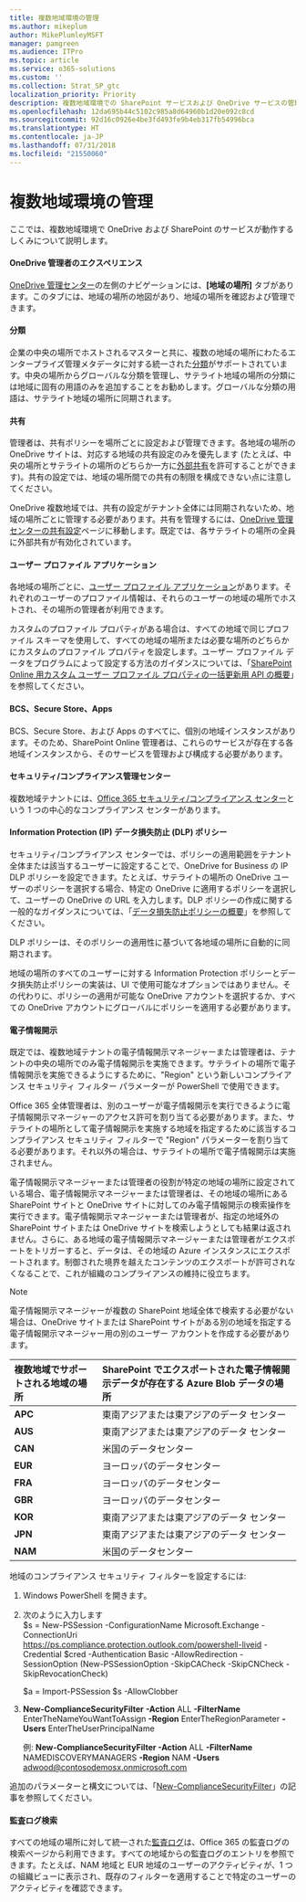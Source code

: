 ```yaml
---
title: 複数地域環境の管理
ms.author: mikeplum
author: MikePlumleyMSFT
manager: pamgreen
ms.audience: ITPro
ms.topic: article
ms.service: o365-solutions
ms.custom: ''
ms.collection: Strat_SP_gtc
localization_priority: Priority
description: 複数地域環境での SharePoint サービスおよび OneDrive サービスの管理について説明します。
ms.openlocfilehash: 12da695b44c5102c985a8d64960b1d20e092c8cd
ms.sourcegitcommit: 92d16c0926e4be3fd493fe9b4eb317fb54996bca
ms.translationtype: HT
ms.contentlocale: ja-JP
ms.lasthandoff: 07/31/2018
ms.locfileid: "21550060"
---
```

# <a name="administering-a-multi-geo-environment"></a>複数地域環境の管理

ここでは、複数地域環境で OneDrive および SharePoint のサービスが動作するしくみについて説明します。

#### <a name="onedrive-administrator-experience"></a>OneDrive 管理者のエクスペリエンス

[OneDrive 管理センター](https://admin.onedrive.com)の左側のナビゲーションには、**[地域の場所]** タブがあります。このタブには、地域の場所の地図があり、地域の場所を確認および管理できます。

#### <a name="taxonomy"></a>分類

企業の中央の場所でホストされるマスターと共に、複数の地域の場所にわたるエンタープライズ管理メタデータに対する統一された[分類](https://support.office.com/article/A180FA28-6405-4679-9EC3-81D2028C4EFC)がサポートされています。中央の場所からグローバルな分類を管理し、サテライト地域の場所の分類には地域に固有の用語のみを追加することをお勧めします。グローバルな分類の用語は、サテライト地域の場所に同期されます。

#### <a name="sharing"></a>共有

管理者は、共有ポリシーを場所ごとに設定および管理できます。各地域の場所の OneDrive サイトは、対応する地域の共有設定のみを優先します (たとえば、中央の場所とサテライトの場所のどちらか一方に[外部共有](https://support.office.com/article/C8A462EB-0723-4B0B-8D0A-70FEAFE4BE85)を許可することができます)。共有の設定では、地域の場所間での共有の制限を構成できない点に注意してください。

OneDrive 複数地域では、共有の設定がテナント全体には同期されないため、地域の場所ごとに管理する必要があります。共有を管理するには、[OneDrive 管理センターの共有設定](https://admin.onedrive.com/?v=SharingSettings)ページに移動します。既定では、各サテライトの場所の全員に外部共有が有効化されています。

#### <a name="user-profile-application"></a>ユーザー プロファイル アプリケーション

各地域の場所ごとに、[ユーザー プロファイル アプリケーション](https://support.office.com/article/494bec9c-6654-41f0-920f-f7f937ea9723)があります。それぞれのユーザーのプロファイル情報は、それらのユーザーの地域の場所でホストされ、その場所の管理者が利用できます。

カスタムのプロファイル プロパティがある場合は、すべての地域で同じプロファイル スキーマを使用して、すべての地域の場所または必要な場所のどちらかにカスタムのプロファイル プロパティを設定します。ユーザー プロファイル データをプログラムによって設定する方法のガイダンスについては、「[SharePoint Online 用カスタム ユーザー プロファイル プロパティの一括更新用 API の概要](https://docs.microsoft.com/ja-JP/sharepoint/dev/solution-guidance/bulk-user-profile-update-api-for-sharepoint-online)」を参照してください。

#### <a name="bcs-secure-store-apps"></a>BCS、Secure Store、Apps

BCS、Secure Store、および Apps のすべてに、個別の地域インスタンスがあります。そのため、SharePoint Online 管理者は、これらのサービスが存在する各地域インスタンスから、そのサービスを管理および構成する必要があります。

#### <a name="security-and-compliance-admin-center"></a>セキュリティ/コンプライアンス管理センター

複数地域テナントには、[Office 365 セキュリティ/コンプライアンス センター](https://protection.office.com/?rfr=AdminCenter\#/homepage)という 1 つの中心的なコンプライアンス センターがあります。

#### <a name="information-protection-ip-data-loss-prevention-dlp-policy"></a>Information Protection (IP) データ損失防止 (DLP) ポリシー

セキュリティ/コンプライアンス センターでは、ポリシーの適用範囲をテナント全体または該当するユーザーに設定することで、OneDrive for Business の IP DLP ポリシーを設定できます。たとえば、サテライトの場所の OneDrive ユーザーのポリシーを選択する場合、特定の OneDrive に適用するポリシーを選択して、ユーザーの OneDrive の URL を入力します。DLP ポリシーの作成に関する一般的なガイダンスについては、「[データ損失防止ポリシーの概要](https://support.office.com/article/1966b2a7-d1e2-4d92-ab61-42efbb137f5e)」を参照してください。

DLP ポリシーは、そのポリシーの適用性に基づいて各地域の場所に自動的に同期されます。

地域の場所のすべてのユーザーに対する Information Protection ポリシーとデータ損失防止ポリシーの実装は、UI で使用可能なオプションではありません。その代わりに、ポリシーの適用が可能な OneDrive アカウントを選択するか、すべての OneDrive アカウントにグローバルにポリシーを適用する必要があります。

#### <a name="ediscovery"></a>電子情報開示 

既定では、複数地域テナントの電子情報開示マネージャーまたは管理者は、テナントの中央の場所でのみ電子情報開示を実施できます。サテライトの場所で電子情報開示を実施できるようにするために、"Region" という新しいコンプライアンス セキュリティ フィルター パラメーターが PowerShell で使用できます。

Office 365 全体管理者は、別のユーザーが電子情報開示を実行できるように電子情報開示マネージャーのアクセス許可を割り当てる必要があります。また、サテライトの場所として電子情報開示を実施する地域を指定するために該当するコンプライアンス セキュリティ フィルターで "Region" パラメーターを割り当てる必要があります。それ以外の場合は、サテライトの場所で電子情報開示は実施されません。

電子情報開示マネージャーまたは管理者の役割が特定の地域の場所に設定されている場合、電子情報開示マネージャーまたは管理者は、その地域の場所にある SharePoint サイトと OneDrive サイトに対してのみ電子情報開示の検索操作を実行できます。電子情報開示マネージャーまたは管理者が、指定の地域外の SharePoint サイトまたは OneDrive サイトを検索しようとしても結果は返されません。さらに、ある地域の電子情報開示マネージャーまたは管理者がエクスポートをトリガーすると、データは、その地域の Azure インスタンスにエクスポートされます。制御された境界を越えたコンテンツのエクスポートが許可されなくなることで、これが組織のコンプライアンスの維持に役立ちます。

> [!NOTE]
> 電子情報開示マネージャーが複数の SharePoint 地域全体で検索する必要がない場合は、OneDrive サイトまたは SharePoint サイトがある別の地域を指定する電子情報開示マネージャー用の別のユーザー アカウントを作成する必要があります。

<table>
<thead>
<tr class="header">
<th align="left"><strong>複数地域でサポートされる地域の場所</strong></th>
<th align="left"><strong>SharePoint でエクスポートされた電子情報開示データが存在する Azure Blob データの場所</strong></th>
</tr>
</thead>
<tbody>
<tr class="odd">
<td align="left"><strong>APC</strong></td>
<td align="left">東南アジアまたは東アジアのデータ センター</td>
</tr>
<tr class="odd">
<td align="left"><strong>AUS</strong></td>
<td align="left">東南アジアまたは東アジアのデータ センター</td>
</tr>
<tr class="even">
<td align="left"><strong>CAN</strong></td>
<td align="left">米国のデータセンター</td>
</tr>
<tr class="even">
<td align="left"><strong>EUR</strong></td>
<td align="left">ヨーロッパのデータセンター</td>
</tr>
<tr class="odd">
<td align="left"><strong>FRA</strong></td>
<td align="left">ヨーロッパのデータセンター</td>
</tr>
<tr class="odd">
<td align="left"><strong>GBR</strong></td>
<td align="left">ヨーロッパのデータセンター</td>
</tr>
<tr class="even">
<td align="left"><strong>KOR</strong></td>
<td align="left">東南アジアまたは東アジアのデータ センター</td>
</tr>
<tr class="even">
<td align="left"><strong>JPN </strong></td>
<td align="left">東南アジアまたは東アジアのデータ センター</td>
</tr>
<tr class="odd">
<td align="left"><strong>NAM</strong></td>
<td align="left">米国のデータセンター</td>
</tr>
</tbody>
</table>

地域のコンプライアンス セキュリティ フィルターを設定するには:

1.  Windows PowerShell を開きます。

2.  次のように入力します  
    $s = New-PSSession -ConfigurationName Microsoft.Exchange -ConnectionUri <https://ps.compliance.protection.outlook.com/powershell-liveid> -Credential $cred -Authentication Basic -AllowRedirection -SessionOption (New-PSSessionOption -SkipCACheck -SkipCNCheck -SkipRevocationCheck)

    $a = Import-PSSession $s -AllowClobber  

3.  **New-ComplianceSecurityFilter** **-Action** ALL **-FilterName** EnterTheNameYouWantToAssign **-Region** EnterTheRegionParameter **-Users** EnterTheUserPrincipalName

    例: **New-ComplianceSecurityFilter -Action** ALL **-FilterName** NAMEDISCOVERYMANAGERS **-Region** NAM **-Users** adwood@contosodemosx.onmicrosoft.com

追加のパラメーターと構文については、「[New-ComplianceSecurityFilter](https://technet.microsoft.com/library/mt210915(v=exchg.160).aspx)」の記事を参照してください。

#### <a name="audit-log-search"></a>監査ログ検索

すべての地域の場所に対して統一された[監査ログ](https://support.office.com/article/0d4d0f35-390b-4518-800e-0c7ec95e946c)は、Office 365 の監査ログの検索ページから利用できます。すべての地域からの監査ログのエントリを参照できます。たとえば、NAM 地域と EUR 地域のユーザーのアクティビティが、1 つの組織ビューに表示され、既存のフィルターを適用することで特定のユーザーのアクティビティを確認できます。

